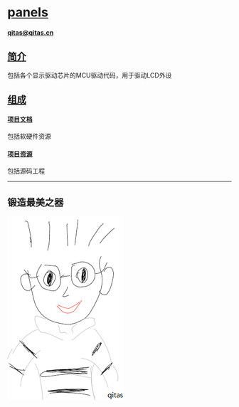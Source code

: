﻿# [panels](https://github.com/Qitas/panels) 

#### qitas@qitas.cn

## [简介](https://github.com/Qitas/panels/wiki)

包括各个显示驱动芯片的MCU驱动代码，用于驱动LCD外设

## [组成](qitas/)

#### [项目文档](docs/)

包括软硬件资源

#### [项目资源](project/)

包括源码工程


---

## 锻造最美之器

[![sites](qitas/qitas.png)](http://www.qitas.cn)


